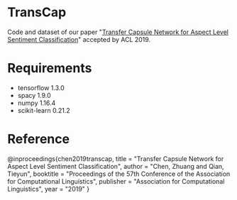 # TransCap
Code and dataset of our paper "[Transfer Capsule Network for Aspect Level Sentiment Classification](https://www.aclweb.org/anthology/P19-1052)" accepted by ACL 2019.

# Requirements
* tensorflow 1.3.0
* spacy 1.9.0
* numpy 1.16.4
* scikit-learn 0.21.2

# Reference
@inproceedings{chen2019transcap,
    title = "Transfer Capsule Network for Aspect Level Sentiment Classification",
    author = "Chen, Zhuang  and Qian, Tieyun",
    booktitle = "Proceedings of the 57th Conference of the Association for Computational Linguistics",
    publisher = "Association for Computational Linguistics",
    year = "2019"
}


